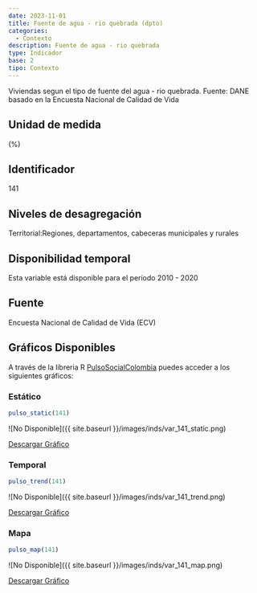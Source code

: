 ```yaml
---
date: 2023-11-01
title: Fuente de agua - rio quebrada (dpto)
categories:
  - Contexto
description: Fuente de agua - rio quebrada
type: Indicador
base: 2
tipo: Contexto
--- 
```


Viviendas segun el tipo de fuente del agua - rio quebrada.
Fuente: DANE basado en la Encuesta Nacional de Calidad de Vida

## Unidad de medida
(%)

## Identificador
141

## Niveles de desagregación
Territorial:Regiones, departamentos, cabeceras municipales y rurales

## Disponibilidad temporal
Esta variable está disponible para el periodo 2010 - 2020

## Fuente
Encuesta Nacional de Calidad de Vida (ECV)

## Gráficos Disponibles

A través de la libreria R [PulsoSocialColombia](https://github.com/pulsosocialcolombia/PulsoSocialColombia) puedes acceder a los siguientes gráficos:

### Estático

``` R
pulso_static(141)
```

![No Disponible]({{ site.baseurl }}/images/inds/var_141_static.png)

<a href='{{ site.baseurl }}/images/inds/var_141_static.png'>Descargar Gráfico</a>

### Temporal

``` R
pulso_trend(141)
```

![No Disponible]({{ site.baseurl }}/images/inds/var_141_trend.png)

<a href='{{ site.baseurl }}/images/inds/var_141_trend.png'>Descargar Gráfico</a>

### Mapa

``` R
pulso_map(141)
```

![No Disponible]({{ site.baseurl }}/images/inds/var_141_map.png)

<a href='{{ site.baseurl }}/images/inds/var_141_map.png'>Descargar Gráfico</a>